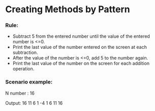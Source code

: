 # Creating Methods by Pattern 

### Rule:
* Subtract 5 from the entered number until the value of the 
entered number is <=0.
* Print the last value of the number entered on the screen at 
each subtraction.
* After the value of the number is <=0, add 5 to the number 
again.
* Print the last value of the number on the screen for each 
addition operation. 

### Scenario example:
N number : 16

Output: 16 11 6 1 -4 1 6 11 16 

